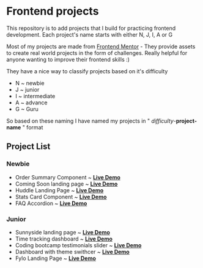 # Frontend projects

This repository is to add projects that I build for practicing frontend development.
Each project's name starts with either N, J, I, A or G

Most of my projects are made from [Frontend Mentor](https://www.frontendmentor.io/home) - They provide assets to create real world projects in the form of challenges. Really helpful for anyone wanting to improve their frontend skills :)

They have a nice way to classify projects based on it's difficulty

- N ~ newbie
- J ~ junior
- I ~ intermediate
- A ~ advance
- G ~ Guru

So based on these naming I have named my projects in " _difficulty_-**project-name** " format

## Project List

### Newbie

- Order Summary Component ~ [**Live Demo**](https://1hanif1.github.io/Frontend-Projects/N-Order-Summary-Component/)
- Coming Soon landing page ~ [**Live Demo**](https://1hanif1.github.io/Frontend-Projects/N-Coming-Soon-Landing-Page/)
- Huddle Landing Page ~ [**Live Demo**](https://1hanif1.github.io/Frontend-Projects/N-Landing-Page-Single-Section/)
- Stats Card Component ~ [**Live Demo**](https://1hanif1.github.io/Frontend-Projects/N-stats-card-component/)
- FAQ Accordion ~ [**Live Demo**](https://1hanif1.github.io/Frontend-Projects/N-faq-accordion/)

### Junior

- Sunnyside landing page ~ [**Live Demo**](https://1hanif1.github.io/Frontend-Projects/J-Sunny-Side-Landing-Page/)
- Time tracking dashboard ~ [**Live Demo**](https://1hanif1.github.io/Frontend-Projects/J-time-tracking-dashboard/)
- Coding bootcamp testimonials slider ~ [**Live Demo**](https://1hanif1.github.io/Frontend-Projects/J-Coding-bootcamp-testimonials-slider/)
- Dashboard with theme swithcer ~ [**Live Demo**](https://1hanif1.github.io/Frontend-Projects/J-dashboard-with-theme-switcher/)
- Fylo Landing Page ~ [**Live Demo**](https://1hanif1.github.io/Frontend-Projects/J-fylo-landing-page/)
